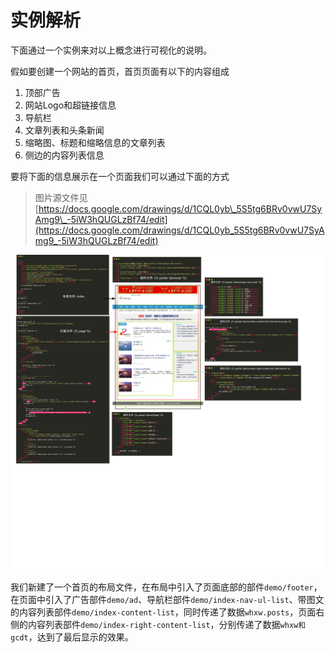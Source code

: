 # 实例解析

下面通过一个实例来对以上概念进行可视化的说明。

假如要创建一个网站的首页，首页页面有以下的内容组成

1. 顶部广告
2. 网站Logo和超链接信息
3. 导航栏
4. 文章列表和头条新闻
5. 缩略图、标题和缩略信息的文章列表
6. 侧边的内容列表信息

要将下面的信息展示在一个页面我们可以通过下面的方式

> 图片源文件见 [https://docs.google.com/drawings/d/1CQL0yb\_5S5tg6BRv0vwU7SyAmg9\_-5iW3hQUGLzBf74/edit](https://docs.google.com/drawings/d/1CQL0yb_5S5tg6BRv0vwU7SyAmg9_-5iW3hQUGLzBf74/edit)

![&#x9875;&#x9762;&#x7ED3;&#x6784;](../../.gitbook/assets/nei-rong-fa-bu-xi-tong-ye-mian-jie-gou.png)

我们新建了一个首页的布局文件，在布局中引入了页面底部的部件`demo/footer`，在页面中引入了广告部件`demo/ad`、导航栏部件`demo/index-nav-ul-list`、带图文的内容列表部件`demo/index-content-list`，同时传递了数据`whxw.posts`，页面右侧的内容列表部件`demo/index-right-content-list`，分别传递了数据`whxw和gcdt`，达到了最后显示的效果。

